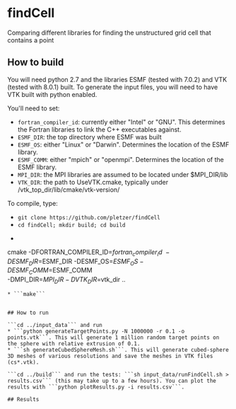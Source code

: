 # findCell

Comparing different libraries for finding the unstructured grid cell that contains a point

## How to build

You will need python 2.7 and the libraries ESMF (tested with 7.0.2) and VTK (tested with 8.0.1) built. To generate the input files, you will need to have VTK built with python enabled. 

You'll need to set:

 * ```fortran_compiler_id```: currently either "Intel" or "GNU". This determines the Fortran libraries to link the C++ executables against. 
 * ```ESMF_DIR```: the top directory where ESMF was built
 * ```ESMF_OS```: either "Linux" or "Darwin". Determines the location of the ESMF library.
 * ```ESMF_COMM```: either "mpich" or "openmpi". Determines the location of the ESMF library.
 * ```MPI_DIR```: the MPI libraries are assumed to be located under $MPI_DIR/lib
 * ```VTK_DIR```: the path to UseVTK.cmake, typically under /vtk_top_dir/lib/cmake/vtk-version/

To compile, type:

 * ```git clone https://github.com/pletzer/findCell```
 * ```cd findCell; mkdir build; cd build```
 * ```
 cmake -DFORTRAN_COMPILER_ID=$fortran_compiler_id \
 -DESMF_DIR=$ESMF_DIR -DESMF_OS=$ESMF_OS -DESMF_COMM=$ESMF_COMM \
 -DMPI_DIR=$MPI_DIR -DVTK_DIR=$vtk_dir ..
 ```
 * ```make```


## How to run

```cd ../input_data``` and run 
 * ```python generateTargetPoints.py -N 1000000 -r 0.1 -o points.vtk```. This will generate 1 million random target points on the sphere with relative extrusion of 0.1. 
 * ```sh generateCubedSphereMesh.sh```. This will generate cubed-sphere 3D meshes of various resolutions and save the meshes in VTK files (cs*.vtk). 

```cd ../build``` and run the tests: ```sh input_data/runFindCell.sh > results.csv``` (this may take up to a few hours). You can plot the results with ```python plotResults.py -i results.csv```.

## Results



